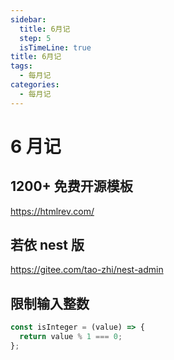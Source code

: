 ```yaml
---
sidebar:
  title: 6月记
  step: 5
  isTimeLine: true
title: 6月记
tags:
  - 每月记
categories:
  - 每月记
---
```


# 6 月记

## 1200+ 免费开源模板

https://htmlrev.com/

## 若依 nest 版

https://gitee.com/tao-zhi/nest-admin

## 限制输入整数

```js
const isInteger = (value) => {
  return value % 1 === 0;
};
```